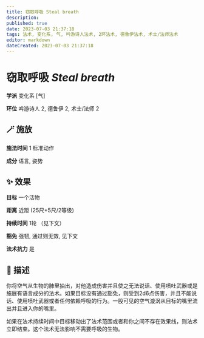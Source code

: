 ```yaml
---
title: 窃取呼吸 Steal breath
description: 
published: true
date: 2023-07-03 21:37:18
tags: 法术, 变化系, 气, 吟游诗人法术, 2环法术, 德鲁伊法术, 术士/法师法术
editor: markdown
dateCreated: 2023-07-03 21:37:18
---
```


# **窃取呼吸** *Steal breath*

**学派** 变化系 \[气\] 

**环位** 吟游诗人 2, 德鲁伊 2, 术士/法师 2

## 🪄 施放

**施法时间** 1 标准动作

**成分** 语言, 姿势

## ✨ 效果 

**目标** 一个活物 

**距离** 近距 (25尺+5尺/2等级)  

**持续时间** 1轮 （见下文） 

**豁免** 强韧, 通过则无效, 见下文

**法术抗力** 是

## 📖 描述

你将空气从生物的肺里抽出，对他造成伤害并且使之无法说话、使用喷吐武器或是施展有语言成分的法术。如果目标没有通过豁免，则受到2d6点伤害，并且不能说话、使用喷吐武器或者任何依赖呼吸的行为。一股可见的空气漩涡从目标的嘴里流出并且进入你的嘴里。

如果在法术持续时间中目标移动出了法术范围或者和你之间不存在效果线，则法术立即结束。这个法术无法影响不需要呼吸的生物。
    